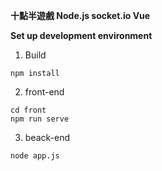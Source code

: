 **十點半遊戲 Node.js socket.io Vue**

**Set up development environment**


1) Build 
``` 
npm install
``` 
2) front-end
```
cd front
npm run serve
```
3) beack-end
```
node app.js
```


